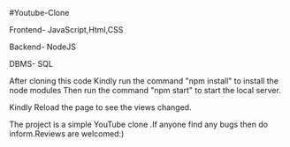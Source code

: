 #Youtube-Clone 

Frontend- JavaScript,Html,CSS

Backend- NodeJS

DBMS- SQL

After cloning this code Kindly run the command "npm install" to install the node modules Then run the command "npm start" to start the local server.

Kindly Reload the page to see the views changed.

The project is a simple YouTube clone .If anyone find any bugs then do inform.Reviews are welcomed:)
